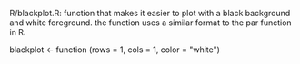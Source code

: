 R/blackplot.R: function that makes it easier to plot with a black background and white foreground. the function uses a similar format to the par function in R.

blackplot <- function (rows = 1, cols = 1, color = "white")

